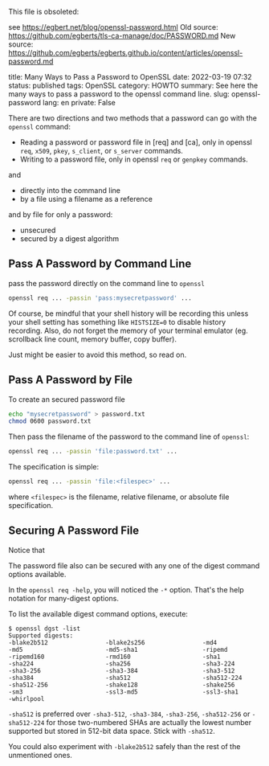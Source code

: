 This file is obsoleted: 

see https://egbert.net/blog/openssl-password.html
Old source: https://github.com/egberts/tls-ca-manage/doc/PASSWORD.md
New source: https://github.com/egberts/egberts.github.io/content/articles/openssl-password.md

title: Many Ways to Pass a Password to OpenSSL
date: 2022-03-19 07:32
status: published
tags: OpenSSL
category: HOWTO
summary: See here the many ways to pass a password to the openssl command line.
slug: openssl-password
lang: en
private: False


There are two directions and two methods that a password can go with the `openssl` command:

* Reading a password or password file in [req] and [ca], only in openssl `req`, `x509`, `pkey`, `s_client`, or `s_server` commands.
* Writing to a password file, only in openssl `req` or `genpkey` commands.

and 

* directly into the command line
* by a file using a filename as a reference

and by file for only a password:

* unsecured
* secured by a digest algorithm

Pass A Password by Command Line
-------------------------------

pass the password directly on the command line to `openssl` 
```bash
openssl req ... -passin 'pass:mysecretpassword' ...
```

Of course, be mindful that your shell history will be recording this unless your shell setting has something like `HISTSIZE=0` to disable history recording.  Also, do not forget the memory of your terminal emulator (eg. scrollback line count, memory buffer, copy buffer).  

Just might be easier to avoid this method, so read on.


Pass A Password by File
-----------------------

To create an secured password file
```bash
echo "mysecretpassword" > password.txt
chmod 0600 password.txt
```

Then pass the filename of the password to the command line of `openssl`:

```bash
openssl req ... -passin 'file:password.txt' ...
```

The specification is simple:
```bash
openssl req ... -passin 'file:<filespec>' ...
```
where `<filespec>` is the filename, relative filename, or absolute file specification.

Securing A Password File
------------------------

Notice that 

The password file also can be secured with any one of the digest command options available.

In the `openssl req -help`, you will noticed the `-*` option.  That's the help notation for many-digest options.

To list the available digest command options, execute:
```console
$ openssl dgst -list
Supported digests:
-blake2b512                -blake2s256                -md4                      
-md5                       -md5-sha1                  -ripemd                   
-ripemd160                 -rmd160                    -sha1                     
-sha224                    -sha256                    -sha3-224                 
-sha3-256                  -sha3-384                  -sha3-512                 
-sha384                    -sha512                    -sha512-224               
-sha512-256                -shake128                  -shake256                 
-sm3                       -ssl3-md5                  -ssl3-sha1                
-whirlpool  
```

`-sha512` is preferred over `-sha3-512`, `-sha3-384`, `-sha3-256`, `-sha512-256` or `-sha512-224` for those two-numbered SHAs are actually the lowest number supported but stored in 512-bit data space.  Stick with `-sha512`.   

You could also experiment with `-blake2b512` safely than the rest of the unmentioned ones.
